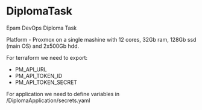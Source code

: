 # DiplomaTask
Epam DevOps Diploma Task

Platform - Proxmox on a single mashine with 12 cores, 32Gb ram, 128Gb ssd (main OS) and 2x500Gb hdd.

For terraform we need to export:

- PM_API_URL
- PM_API_TOKEN_ID
- PM_API_TOKEN_SECRET

For application we need to define variables in /DiplomaApplication/secrets.yaml
